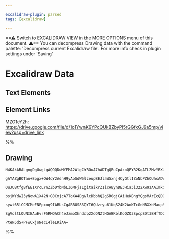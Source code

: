 ```yaml
---

excalidraw-plugin: parsed
tags: [excalidraw]

---
```

==⚠  Switch to EXCALIDRAW VIEW in the MORE OPTIONS menu of this document. ⚠== You can decompress Drawing data with the command palette: 'Decompress current Excalidraw file'. For more info check in plugin settings under 'Saving'


# Excalidraw Data

## Text Elements
## Element Links
MZO1eY2h: https://drive.google.com/file/d/1o1YwnK9YPcQUkBZbyPI5rGGfxGJ9a5mp/view?usp=drive_link

%%
## Drawing
```compressed-json
N4KAkARALgngDgUwgLgAQQQDwMYEMA2AlgCYBOuA7hADTgQBuCpAzoQPYB2KqATLZMzYBXUtiRoIACyhQ4zZAHoFAc0JRJQgEYA6bGwC2CgF7N6hbEcK4OCtptbErHALRY8RMpWdx8Q1TdIEfARcZgRmBShcZQUebQBGeISaOiCEfQQOKGZuAG1wMFAwYogSbggAWQAtAHl4hABNHkkU4shYRHL0zQRiYlxNYNaSzG5nAFZxgBZtKfiANh55gA5x

gAYAZgBOTan+Epgx+OW4qY2AdnH9yAoSdW5lzeupBEJlaW5xnj4CyGtlIZoNbPZhQUhsADWCAAwmx8GxSOUAMT1VFIZ6aXDYCHKcFCDjEWHwxESMHWZhwXCBLLDSAAM0I+HwAGVYID0IIPLSIKDwVCAOp3FpoH5tHlgyEIVkwdk8uFlZ5494ccI5NDxZ5sSnYNSHdVrYG/CC44RwACSxDVqFyAF1nnTyBkLdwOEImc9CASsOVcGtuXiCSrmFaimK

OuJUBtfgBfEEIXrcLYnZZbDYbNbLZ6MFjsLgitaikrZ1icABynDE3Hia3i322Xw9zAAImkoAm0HSCGEMcICQBRYIZLJW23PIRwfpt4hVy5Tc5TeaJcYXDbPIgcCHlaSyeRKMiERjaZRsNgAhC6AwKBnBBTEBTxNjxBoUDgAaS2DQACtgAIoAVQhAAhKpNBgT8zXGUgAHEoLpTAoIAKS2XBxn0OAFDMBAKAAfiECkAF590YAB9ddNzXNhsXbVBO3w

bsjWYdwI3yNowA1X42N+G0CmjcA7ToXA4DgVlcDbbhQ2gSR0gjCAiHeKBhgYQgsMArEcQDQk4QRZE6V0vTFOwERqSgM0230Vk+RhLSSXQFEEDRAyjMyEyzNU7ETXxTTiXKMkOApKlnMc0hjNM9IADFGRZNkZM5BUCggQzguc0LzIlAUhW4QsEqcrIUosyVpVlWLp32bKktysyACVhGVVUq1KxKQrMmptV1KsDQanKXPCzgoDC3B9EZPVUCueLGuS

sywt65lCCMCMeENEpxoq9IABUsCgABBOS83QYI6QUzryu61KqS24K2AoKTcGnNBXXdMaupSvsCU2i6rpCW70CpcEqCOpr0je37VvgGSNMUxjwSZAANbhzgW7Rlg2eIpnGJMNmXZHV3iyG4XwBoqy2cZtB4VYpi2KYeEmDMa1GkojBPfRxKNegCCECMklrcYFmWHj/om9Jqs8oMrQgcHStxEgZrmzLFsgSXiFZBA4E+CXSBICo2GIBAXoGYIvto+i

SgVoltLQUNIEAuEvrF5RMQACh4eJzmoXhnddp2XdQNZtHGABKblKoQZQ3SpcpSDt3BHfTD2Y94OOff9iA+ce478qhFqoFzK17vwUqHQGhAg69dWOGUZmxUyPXqLBdnnmwIgVbQWuEGeDhC+4FvNSEKB1wjFuU5KOwACsEGwbJmXbuBNe13XBmow3W/irEs8YVaT3wCuSnDcowmCcfc25QzQQMEHOjut086NeEqINrsl7FB0DGZNID84bhF7XUIto

PteN5dS+PFwCxjoNecI4leLRiAA=
```
%%